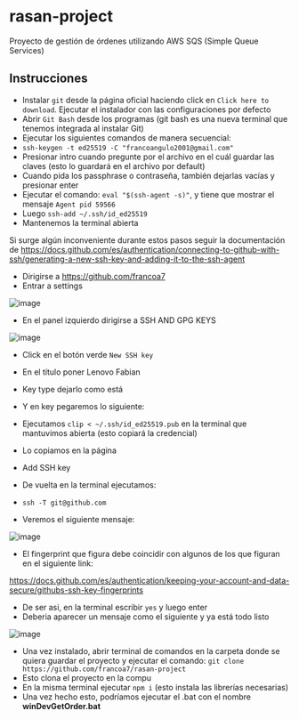 # rasan-project

Proyecto de gestión de órdenes utilizando AWS SQS (Simple Queue Services)

## Instrucciones

- Instalar `git` desde la página oficial haciendo click en `Click here to download`. Ejecutar el instalador con las configuraciones por defecto
- Abrir `Git Bash` desde los programas (git bash es una nueva terminal que tenemos integrada al instalar Git)
- Ejecutar los siguientes comandos de manera secuencial:
- `ssh-keygen -t ed25519 -C "francoangulo2001@gmail.com"`
- Presionar intro cuando pregunte por el archivo en el cuál guardar las claves (esto lo guardará en el archivo por default)
- Cuando pida los passphrase o contraseña, también dejarlas vacías y presionar enter
- Ejecutar el comando: `eval "$(ssh-agent -s)"`, y tiene que mostrar el mensaje `Agent pid 59566`
- Luego `ssh-add ~/.ssh/id_ed25519`
- Mantenemos la terminal abierta

Si surge algún inconveniente durante estos pasos seguir la documentación de https://docs.github.com/es/authentication/connecting-to-github-with-ssh/generating-a-new-ssh-key-and-adding-it-to-the-ssh-agent



- Dirigirse a https://github.com/francoa7
- Entrar a settings 

![image](https://user-images.githubusercontent.com/58487596/209724177-bb6bf1e5-0e74-4fb2-b69c-29c3c955ed00.png)

- En el panel izquierdo dirigirse a SSH AND GPG KEYS

![image](https://user-images.githubusercontent.com/58487596/209724341-c536e137-b5f1-4d28-9384-817387360a59.png)

- Click en el botón verde `New SSH key`
- En el título poner Lenovo Fabian
- Key type dejarlo como está
- Y en key pegaremos lo siguiente:
- Ejecutamos `clip < ~/.ssh/id_ed25519.pub` en la terminal que mantuvimos abierta (esto copiará la credencial)
- Lo copiamos en la página
- Add SSH key

- De vuelta en la terminal ejecutamos:
- `ssh -T git@github.com`
- Veremos el siguiente mensaje:

![image](https://user-images.githubusercontent.com/58487596/209724690-ef203d0e-dc3f-48ec-abb4-8f6f7c6b77a5.png)

- El fingerprint que figura debe coincidir con algunos de los que figuran en el siguiente link:

https://docs.github.com/es/authentication/keeping-your-account-and-data-secure/githubs-ssh-key-fingerprints

- De ser asi, en la terminal escribir `yes` y luego enter
- Deberia aparecer un mensaje como el siguiente y ya está todo listo

![image](https://user-images.githubusercontent.com/58487596/209725231-a391ca71-b4e1-48e5-baaf-c67be2289969.png)


- Una vez instalado, abrir terminal de comandos en la carpeta donde se quiera guardar el proyecto y ejecutar el comando: `git clone https://github.com/francoa7/rasan-project`
- Esto clona el proyecto en la compu
- En la misma terminal ejecutar `npm i` (esto instala las librerías necesarias)
- Una vez hecho esto, podríamos ejecutar el .bat con el nombre **winDevGetOrder.bat**
